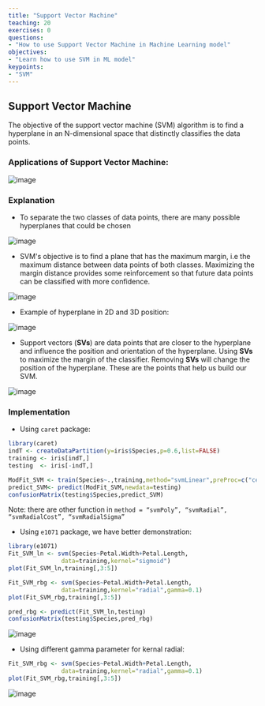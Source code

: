 ```yaml
---
title: "Support Vector Machine"
teaching: 20
exercises: 0
questions:
- "How to use Support Vector Machine in Machine Learning model"
objectives:
- "Learn how to use SVM in ML model"
keypoints:
- "SVM"
---
```


## Support Vector Machine
The objective of the support vector machine (SVM) algorithm is to find a hyperplane in an N-dimensional space that distinctly classifies the data points.

### Applications of Support Vector Machine:
![image](https://user-images.githubusercontent.com/43855029/114576381-1394da00-9c49-11eb-95b1-cff9d87c6029.png)

### Explanation
- To separate the two classes of data points, there are many possible hyperplanes that could be chosen

![image](https://user-images.githubusercontent.com/43855029/114577032-af264a80-9c49-11eb-8e6c-b45120743f0d.png)

- SVM's objective is to find a plane that has the maximum margin, i.e the maximum distance between data points of both classes.
Maximizing the margin distance provides some reinforcement so that future data points can be classified with more confidence.

![image](https://user-images.githubusercontent.com/43855029/114576981-a2a1f200-9c49-11eb-9921-b0bff879c97e.png)

- Example of hyperplane in 2D and 3D position:

![image](https://user-images.githubusercontent.com/43855029/114577340-eac11480-9c49-11eb-8ff9-4aa3e61b1c86.png)

- Support vectors (**SVs**) are data points that are closer to the hyperplane and influence the position and orientation of the hyperplane.
Using **SVs** to maximize the margin of the classifier.
Removing **SVs** will change the position of the hyperplane. These are the points that help us build our SVM.

![image](https://user-images.githubusercontent.com/43855029/114577489-09271000-9c4a-11eb-8b4a-b7837463288f.png)

### Implementation
- Using `caret` package:

```r
library(caret)
indT <- createDataPartition(y=iris$Species,p=0.6,list=FALSE)
training <- iris[indT,]
testing  <- iris[-indT,]

ModFit_SVM <- train(Species~.,training,method="svmLinear",preProc=c("center","scale"))
predict_SVM<- predict(ModFit_SVM,newdata=testing)
confusionMatrix(testing$Species,predict_SVM)
```
Note: there are other function in `method = “svmPoly”, “svmRadial”, “svmRadialCost”, “svmRadialSigma”`

- Using `e1071` package, we have better demonstration:

```r
library(e1071)
Fit_SVM_ln <- svm(Species~Petal.Width+Petal.Length,
               data=training,kernel="sigmoid")
plot(Fit_SVM_ln,training[,3:5])

Fit_SVM_rbg <- svm(Species~Petal.Width+Petal.Length,
               data=training,kernel="radial",gamma=0.1)
plot(Fit_SVM_rbg,training[,3:5])

pred_rbg <- predict(Fit_SVM_ln,testing)
confusionMatrix(testing$Species,pred_rbg)
```

![image](https://user-images.githubusercontent.com/43855029/114579507-ea297d80-9c4b-11eb-928e-f64d266702e6.png)

- Using different gamma parameter for kernal radial:
```r
Fit_SVM_rbg <- svm(Species~Petal.Width+Petal.Length,
               data=training,kernel="radial",gamma=0.1)
plot(Fit_SVM_rbg,training[,3:5])
```
![image](https://user-images.githubusercontent.com/43855029/114579624-0c230000-9c4c-11eb-85ab-840a6ec09912.png)



